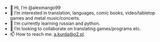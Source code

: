 - 👋 Hi, I’m @alexmango99
- 👀 I’m interested in translation, languages, comic books, video/tabletop games and metal music/concerts.
- 🌱 I’m currently learning russian and python.
- 💞️ I’m looking to collaborate on translating games/programs etc.
- 📫 How to reach me: a.kurda@o2.pl.

<!---
alexmango99/alexmango99 is a ✨ special ✨ repository because its `README.md` (this file) appears on your GitHub profile.
You can click the Preview link to take a look at your changes.
--->
